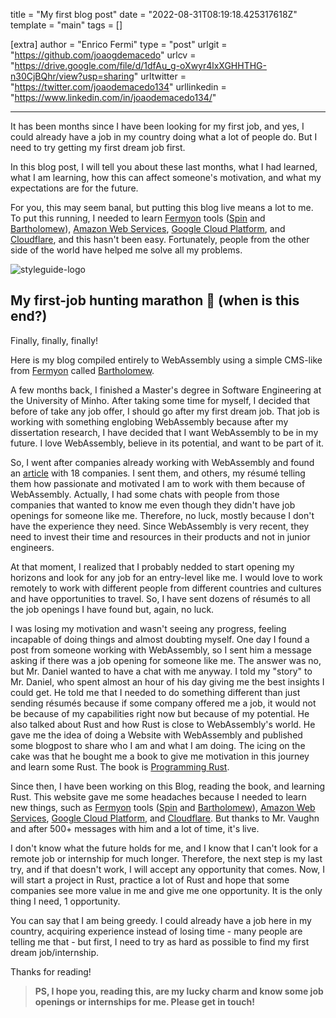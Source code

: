 title = "My first blog post"
date = "2022-08-31T08:19:18.425317618Z"
template = "main"
tags = []

[extra]
author = "Enrico Fermi"
type = "post"
urlgit = "https://github.com/joaogdemacedo"
urlcv = "https://drive.google.com/file/d/1dfAu_g-oXwyr4lxXGHHTHG-n30CjBQhr/view?usp=sharing"
urltwitter = "https://twitter.com/joaodemacedo134"
urllinkedin = "https://www.linkedin.com/in/joaodemacedo134/"

---

It has been months since I have been looking for my first job, and yes, I could already have a job in my country doing what a lot of people do. But I need to try getting my first dream job first.

In this blog post, I will tell you about these last months, what I had learned, what I am learning, how this can affect someone's motivation, and what my expectations are for the future.

For you, this may seem banal, but putting this blog live means a lot to me. To put this running, I needed to learn [Fermyon](https://www.fermyon.com/) tools ([Spin](https://github.com/fermyon/spin) and [Bartholomew](https://github.com/fermyon/bartholomew)), [Amazon Web Services](https://aws.amazon.com/pt/), [Google Cloud Platform](https://cloud.google.com/), and [Cloudflare](https://www.cloudflare.com/), and this hasn't been easy. Fortunately, people from the other side of the world have helped me solve all my problems.

<!-- Ideally, for SEO there should be an image after the first paragraph or two -->
![styleguide-logo](https://cdn-icons-png.flaticon.com/256/6114/6114045.png)


## My first-job hunting marathon 🏃 (when is this end?)

Finally, finally, finally!

Here is my blog compiled entirely to WebAssembly using a simple CMS-like from [Fermyon](https://www.fermyon.com/) called [Bartholomew](https://github.com/fermyon/bartholomew).

A few months back, I finished a Master's degree in Software Engineering at the University of Minho. After taking some time for myself, I decided that before of take any job offer, I should go after my first dream job. That job is working with something englobing WebAssembly because after my dissertation research, I have decided that I want WebAssembly to be in my future. I love WebAssembly, believe in its potential, and want to be part of it.

So, I went after companies already working with WebAssembly and found an [article](https://reneeshah.medium.com/how-webassembly-gets-used-the-18-most-exciting-startups-building-with-wasm-939474e951db) with 18 companies. I sent them, and others, my résumé telling them how passionate and motivated I am to work with them because of WebAssembly. Actually, I had some chats with people from those companies that wanted to know me even though they didn't have job openings for someone like me. Therefore, no luck, mostly because I don't have the experience they need. Since WebAssembly is very recent, they need to invest their time and resources in their products and not in junior engineers.

At that moment, I realized that I probably nedded to start opening my horizons and look for any job for an entry-level like me. I would love to work remotely to work with different people from different countries and cultures and have opportunities to travel. So, I have sent dozens of résumés to all the job openings I have found but, again, no luck.

I was losing my motivation and wasn't seeing any progress, feeling incapable of doing things and almost doubting myself. One day I found a post from someone working with WebAssembly, so I sent him a message asking if there was a job opening for someone like me. The answer was no, but Mr. Daniel wanted to have a chat with me anyway. I told my "story" to Mr. Daniel, who spent almost an hour of his day giving me the best insights I could get. He told me that I needed to do something different than just sending résumés because if some company offered me a job, it would not be because of my capabilities right now but because of my potential. He also talked about Rust and how Rust is close to WebAssembly's world. He gave me the idea of doing a Website with WebAssembly and published some blogpost to share who I am and what I am doing. The icing on the cake was that he bought me a book to give me motivation in this journey and learn some Rust. The book is  [Programming Rust](https://www.oreilly.com/library/view/programming-rust-2nd/9781492052586/).

Since then, I have been working on this Blog, reading the book, and learning Rust. This website gave me some headaches because I needed to learn new things, such as [Fermyon](https://www.fermyon.com/) tools ([Spin](https://github.com/fermyon/spin) and [Bartholomew](https://github.com/fermyon/bartholomew)), [Amazon Web Services](https://aws.amazon.com/pt/), [Google Cloud Platform](https://cloud.google.com/), and [Cloudflare](https://www.cloudflare.com/). But thanks to Mr. Vaughn and after 500+ messages with him and a lot of time, it's live.

I don't know what the future holds for me, and I know that I can't look for a remote job or internship for much longer. Therefore, the next step is my last try, and if that doesn't work, I will accept any opportunity that comes. Now, I will start a project in Rust, practice a lot of Rust and hope that some companies see more value in me and give me one opportunity. It is the only thing I need, 1 opportunity.

You can say that I am being greedy. I could already have a job here in my country, acquiring experience instead of losing time - many people are telling me that - but first, I need to try as hard as possible to find my first dream job/internship.

Thanks for reading!

> **PS, I hope you, reading this, are my lucky charm and know some job openings or internships for me. Please get in touch!**